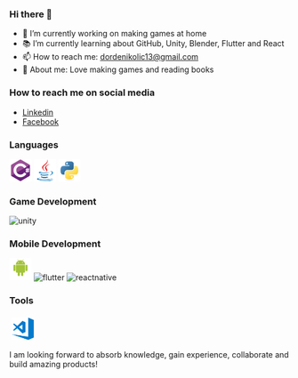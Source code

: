 ### Hi there 👋

- 🔭 I’m currently working on making games at home
- 📚 I’m currently learning about GitHub, Unity, Blender, Flutter and React
- 📫 How to reach me: dordenikolic13@gmail.com
- 🧑 About me: Love making games and reading books

### How to reach me on social media
- [Linkedin](https://www.linkedin.com/in/dorde-nikolic-91b4791ba/)
- [Facebook](https://www.facebook.com/djole.nikolic.9/)

### Languages
<p align="left"> <img src="https://raw.githubusercontent.com/devicons/devicon/master/icons/csharp/csharp-original.svg" alt="csharp" width="40" height="40"/> </a> <img src="https://raw.githubusercontent.com/devicons/devicon/master/icons/java/java-original.svg" alt="java" width="40" height="40"/> </a> <img src="https://raw.githubusercontent.com/devicons/devicon/master/icons/python/python-original.svg" alt="python" width="40" height="40"/> </a>

### Game Development
<p align="left"> <img src="https://www.vectorlogo.zone/logos/unity3d/unity3d-icon.svg" alt="unity" width="40" height="40"/> </a> </p>

### Mobile Development
<p align="left"> <img src="https://raw.githubusercontent.com/devicons/devicon/master/icons/android/android-original-wordmark.svg" alt="android" width="40" height="40"/> </a> <img src="https://www.vectorlogo.zone/logos/flutterio/flutterio-icon.svg" alt="flutter" width="40" height="40"/> </a> <img src="https://reactnative.dev/img/header_logo.svg" alt="reactnative" width="40" height="40"/>
 
### Tools
<img src="https://raw.githubusercontent.com/github/explore/80688e429a7d4ef2fca1e82350fe8e3517d3494d/topics/visual-studio-code/visual-studio-code.png" alt="VS Code" width="40" height="40" style="vertical-align:top; margin:4px">
 
I am looking forward to absorb knowledge, gain experience, collaborate and build amazing products!
